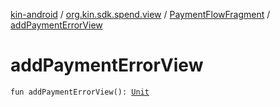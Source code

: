[kin-android](../../index.md) / [org.kin.sdk.spend.view](../index.md) / [PaymentFlowFragment](index.md) / [addPaymentErrorView](./add-payment-error-view.md)

# addPaymentErrorView

`fun addPaymentErrorView(): `[`Unit`](https://kotlinlang.org/api/latest/jvm/stdlib/kotlin/-unit/index.html)
